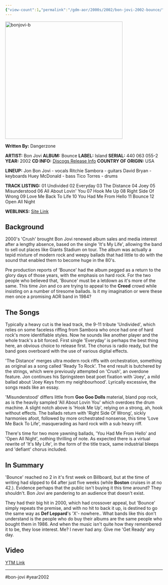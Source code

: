 ```yaml
---
{"view-count":1,"permalink":"/gdm-aor/2000s/2002/bon-jovi-2002-bounce/","dg-publish":true,"dgPassFrontmatter":true,"noteIcon":"","created":"2025-07-17T12:44:24.284+12:00","updated":"2025-07-16T13:37:10.655+12:00"}
---
```



<img src="https://i.ibb.co/S4fNvG8H/bonjovi-b.jpg" alt="bonjovi-b" border="0" height="375" width="375">

**Written By:** Dangerzone

**ARTIST:** Bon Jovi
**ALBUM:** Bounce
**LABEL:** Island
**SERIAL:** 440 063 055-2
**YEAR:** 2002
**CD INFO:** [Discogs Release Info](https://www.discogs.com/master/96136-Bon-Jovi-Bounce)
**COUNTRY OF ORIGIN:** USA

**LINEUP:**
Jon Bon Jovi - vocals
Ritchie Sambora - guitars
David Bryan - keyboards
Huey McDonald - bass
Tico Torres - drums

**TRACK LISTING:**
01 Undivided
02 Everyday
03 The Distance
04 Joey
05 Misunderstood
06 All About Lovin' You
07 Hook Me Up
08 Right Side Of Wrong
09 Love Me Back To Life
10 You Had Me From Hello
11 Bounce
12 Open All Night

**WEBLINKS:**
[Site Link](https://bonjovi.com)

## Background
2000's 'Crush' brought Bon Jovi renewed album sales and media interest after a lengthy absence, based on the single 'It's My Life', allowing the band to sell out places like Giants Stadium on tour. The album was actually a tepid mixture of modern rock and weepy ballads that had little to do with the sound that enabled them to become huge in the 80's.

Pre production reports of 'Bounce' had the album pegged as a return to the glory days of those years, with the emphasis on hard rock. For the two people who believed that, 'Bounce' must be a letdown as it's more of the same. This time Jon and co are trying to appeal to the **Creed** crowd while insisting on a number of tiresome ballads. Is it my imagination or were these men once a promising AOR band in 1984?

## The Songs
Typically a heavy cut is the lead track, the 9-11 tribute 'Undivided', which relies on some faceless riffing from Sambora who once had one of hard rock's more identifiable styles. Now he sounds like another player and the whole track's a bit forced. First single 'Everyday' is perhaps the best thing here, an obvious choice to release first. The chorus is radio ready, but the band goes overboard with the use of various digital effects.

'The Distance' merges ultra modern rock riffs with orchestration, something as original as a song called 'Ready To Rock'. The end result is butchered by the strings, which were previously attempted on 'Crush', an overdone feature. Jon continues his Springsteen beat poet fixation with 'Joey', a mild ballad about 'Joey Keys from my neighbourhood'. Lyrically excessive, the songs reads like an essay.

'Misunderstood' differs little from **Goo Goo Dolls** material, bland pop rock, as is the heavily sampled 'All About Lovin You' which overdoes the drum machine. A slight notch above is 'Hook Me Up', relying on a strong, ah, hook without effects. The ballads return with 'Right Side Of Wrong', sickly harmonies afoot, followed by more orchestrated nonsense, this time 'Love Me Back To Life', masquerading as hard rock with a sub heavy riff.

There's time for two more yawning ballads, 'You Had Me From Hello' and 'Open All Night', nothing thrilling of note. As expected there is a virtual rewrite of 'It's My Life', in the form of the title track, same industrial bleeps and 'defiant' chorus included.

## In Summary
'Bounce' reached no 2 in it's first week on Billboard, but at the time of writing had slipped to 64 after just five weeks (while **Boston** cruises in at no 42.). Evidence perhaps that the public isn't buying it this time around? They shouldn't. Bon Jovi are pandering to an audience that doesn't exist.

They had their big hit in 2000, which had crossover appeal, but 'Bounce' simply repeats the premise, and with no hit to back it up, is destined to go the same way as **Def Leppard**'s 'X'- nowhere.. What bands like this don't understand is the people who do buy their albums are the same people who bought them in 1986. And when the music isn't quite how they remembered it to be, they lose interest. Me? I never had any. Give me 'Get Ready' any day.

## Video
[YTM Link](https://music.youtube.com/playlist?list=OLAK5uy_nstvCvN3S1EhbgmJnmAsoIq4cfksvImKs&si=j3GAbopHxTT9JGBH)

---

#bon-jovi #year2002